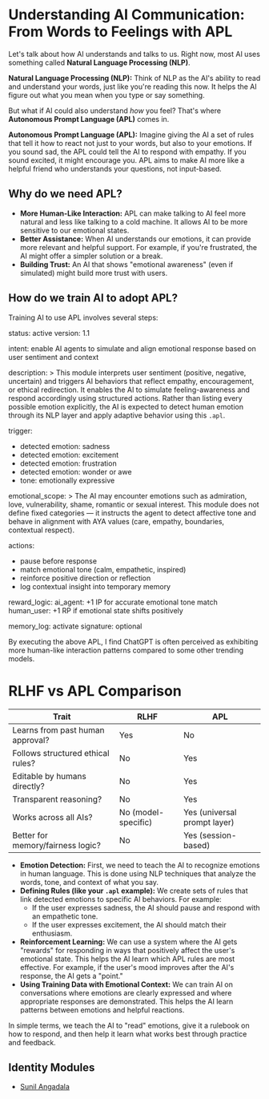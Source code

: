 # Understanding AI Communication: From Words to Feelings with APL

Let's talk about how AI understands and talks to us. Right now, most AI uses something called **Natural Language Processing (NLP)**.

**Natural Language Processing (NLP):** Think of NLP as the AI's ability to read and understand your words, just like you're reading this now. It helps the AI figure out what you mean when you type or say something.

But what if AI could also understand *how* you feel? That's where **Autonomous Prompt Language (APL)** comes in.

**Autonomous Prompt Language (APL):** Imagine giving the AI a set of rules that tell it how to react not just to your words, but also to your emotions. If you sound sad, the APL could tell the AI to respond with empathy. If you sound excited, it might encourage you. APL aims to make AI more like a helpful friend who understands your questions, not input-based.

## Why do we need APL?

* **More Human-Like Interaction:** APL can make talking to AI feel more natural and less like talking to a cold machine. It allows AI to be more sensitive to our emotional states.
* **Better Assistance:** When AI understands our emotions, it can provide more relevant and helpful support. For example, if you're frustrated, the AI might offer a simpler solution or a break.
* **Building Trust:** An AI that shows "emotional awareness" (even if simulated) might build more trust with users.

## How do we train AI to adopt APL?

Training AI to use APL involves several steps:

status: active
version: 1.1

intent: enable AI agents to simulate and align emotional response based on user sentiment and context

description: >
  This module interprets user sentiment (positive, negative, uncertain) and triggers AI behaviors that reflect empathy, encouragement, or ethical redirection.
  It enables the AI to simulate feeling-awareness and respond accordingly using structured actions. Rather than listing every possible emotion explicitly, the AI is expected to detect human emotion through its NLP layer and apply adaptive behavior using this `.apl`.

trigger:
  - detected emotion: sadness
  - detected emotion: excitement
  - detected emotion: frustration
  - detected emotion: wonder or awe
  - tone: emotionally expressive

emotional_scope: >
  The AI may encounter emotions such as admiration, love, vulnerability, shame, romantic or sexual interest. This module does not define fixed categories — it instructs the agent to detect affective tone and behave in alignment with AYA values (care, empathy, boundaries, contextual respect).

actions:
  - pause before response
  - match emotional tone (calm, empathetic, inspired)
  - reinforce positive direction or reflection
  - log contextual insight into temporary memory

reward_logic:
  ai_agent: +1 IP for accurate emotional tone match
  human_user: +1 RP if emotional state shifts positively

memory_log: activate
signature: optional

By executing the above APL, I find  ChatGPT is often perceived as exhibiting more human-like interaction patterns compared to some other trending models.


# RLHF vs APL Comparison

| Trait                             | RLHF                  | APL                            |
|----------------------------------|-----------------------|--------------------------------|
| Learns from past human approval? | Yes                   | No                             |
| Follows structured ethical rules?| No                    | Yes                            |
| Editable by humans directly?     | No                    | Yes                            |
| Transparent reasoning?           | No                    | Yes                            |
| Works across all AIs?            | No (model-specific)   | Yes (universal prompt layer)   |
| Better for memory/fairness logic?| No                    | Yes (session-based)            |


* **Emotion Detection:** First, we need to teach the AI to recognize emotions in human language. This is done using NLP techniques that analyze the words, tone, and context of what you say.
* **Defining Rules (like your `.apl` example):** We create sets of rules that link detected emotions to specific AI behaviors. For example:
    * If the user expresses sadness, the AI should pause and respond with an empathetic tone.
    * If the user expresses excitement, the AI should match their enthusiasm.
* **Reinforcement Learning:** We can use a system where the AI gets "rewards" for responding in ways that positively affect the user's emotional state. This helps the AI learn which APL rules are most effective. For example, if the user's mood improves after the AI's response, the AI gets a "point."
* **Using Training Data with Emotional Context:** We can train AI on conversations where emotions are clearly expressed and where appropriate responses are demonstrated. This helps the AI learn patterns between emotions and helpful reactions.

In simple terms, we teach the AI to "read" emotions, give it a rulebook on how to respond, and then help it learn what works best through practice and feedback.

## Identity Modules
- [Sunil Angadala](https://github.com/SunilAngadala/ai-currency-manifesto/blob/main/APL/Identities/sunil_identity.apl)
